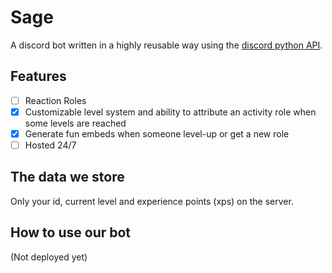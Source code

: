 # Sage

A discord bot written in a highly reusable way using the <a href="https://discordpy.readthedocs.io/">discord python API</a>.

## Features

- [ ] Reaction Roles
- [x] Customizable level system and ability to attribute an activity role when some levels are reached
- [x] Generate fun embeds when someone level-up or get a new role
- [ ] Hosted 24/7

## The data we store

Only your id, current level and experience points (xps) on the server.

## How to use our bot

(Not deployed yet)
